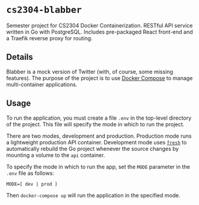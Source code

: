 # `cs2304-blabber`
Semester project for CS2304 Docker Containerization. RESTful API service written in Go with PostgreSQL. Includes pre-packaged React front-end and a Traefik reverse proxy for routing.

## Details

Blabber is a mock version of Twitter (with, of course, some missing features). The purpose of the project is to use [Docker Compose](https://docs.docker.com/compose/overview/) to manage multi-container applications.

## Usage

To run the application, you must create a file `.env` in the top-level directory of the project. This file will specify the mode in which to run the project.

There are two modes, development and production. Production mode runs a lightweight production API container. Development mode uses [`fresh`](https://github.com/gravityblast/fresh) to automatically rebuild the Go project whenever the source changes by mounting a volume to the `api` container.

To specify the mode in which to run the app, set the `MODE` parameter in the `.env` file as follows:

```
MODE=[ dev | prod ]
```

Then `docker-compose up` will run the application in the specified mode.
